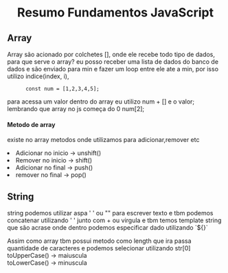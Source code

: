 <h1 align="center"> Resumo Fundamentos JavaScript </h1>
<h2> Array </h2>

<p>
  Array são acionado por colchetes [], onde ele recebe todo tipo de dados,
  para que serve o array? eu posso receber uma lista de dados do banco de dados e são enviado para min e
  fazer um loop entre ele ate a min,
  por isso utilizo indice(index, i), 
</p>

<p>

          const num = [1,2,3,4,5];

</p>
<p>
  para acessa um valor dentro do array eu utilizo num + [] e o valor;
  lembrando que array no js começa do 0
  num[2];
</p>

<h4>Metodo de array</h4>
<p>
  existe no array metodos onde utilizamos para adicionar,remover etc
</p>
<li>Adicionar no inicio -> unshift()</li>
<li>Remover no inicio -> shift()</li>
<li>Adicionar no final -> push()</li>
<li>remover no final -> pop()</li>


<h2> String </h2>

<p>
  string podemos utilizar aspa ' ' ou "" para escrever texto e tbm podemos concatenar  utilizando ' ' junto com + ou virgula e tbm
  temos template string que são   acrase onde dentro podemos especificar dado utilizando `${}`
</p>
<p> 
Assim como  array tbm possui metodo como length que ira passa quantidade de caracteres e podemos selecionar utilizando str[0]
<br>
toUpperCase() ->  maiuscula
<br>
toLowerCase() -> minuscula 
<br>
</p>